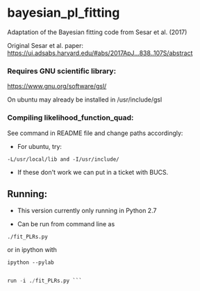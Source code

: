 # bayesian_pl_fitting

Adaptation of the Bayesian fitting code from Sesar et al. (2017)

Original Sesar et al. paper: https://ui.adsabs.harvard.edu/#abs/2017ApJ...838..107S/abstract



### Requires GNU scientific library:

https://www.gnu.org/software/gsl/

On ubuntu may already be installed in /usr/include/gsl


### Compiling likelihood_function_quad:

See command in README file and change paths accordingly:

* For ubuntu, try:

`` -L/usr/local/lib and -I/usr/include/ ``

* If these don't work we can put in a ticket with BUCS.


## Running:

* This version currently only running in Python 2.7

* Can be run from command line as

`` ./fit_PLRs.py ``

or in ipython with 

`` ipython --pylab ``

``` python

run -i ./fit_PLRs.py ```


